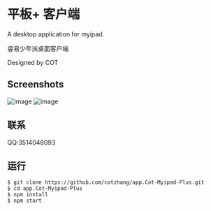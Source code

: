 # 平板+ 客户端
A desktop application for myipad. 

睿易少年派桌面客户端

Designed by COT
## Screenshots
![image](https://user-images.githubusercontent.com/107354861/207770676-1ff22bbb-fce9-4e31-8fcd-de650d14bcd4.png)
![image](https://user-images.githubusercontent.com/107354861/207771103-0b559158-a648-4541-b5c5-645cfdaf1cc4.png)
## 联系
QQ:3514048093
## 运行
```
$ git clone https://github.com/cotzhang/app.Cot-Myipad-Plus.git
$ cd app.Cot-Myipad-Plus
$ npm install
$ npm start
```

